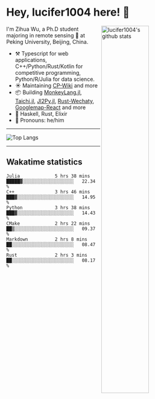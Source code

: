 # Hey, lucifer1004 here! :wave:

<img width="50%" align="right" alt="lucifer1004's github stats" src="https://github-readme-stats.vercel.app/api?username=lucifer1004&show_icons=true">

I'm Zihua Wu, a Ph.D student majoring in remote sensing :satellite: at Peking University, Beijing, China.

- :hammer_and_pick: Typescript for web applications, C++/Python/Rust/Kotlin for competitive programming, Python/R/Julia for data science.
- :sunny: Maintaining [CP-Wiki](https://cp-wiki.vercel.app) and more 
- :package: Building [MonkeyLang.jl](https://github.com/lucifer1004/MonkeyLang.jl), [Taichi.jl](https://github.com/lucifer1004/Taichi.jl), [Jl2Py.jl](https://github.com/lucifer1004/Jl2Py.jl), [Rust-Wechaty](https://github.com/wechaty/rust-wechaty), [Googlemap-React](https://github.com/googlemap-react/googlemap-react) and more
- :seedling: Haskell, Rust, Elixir
- :man: Pronouns: he/him

---

![Top Langs](https://github-readme-stats.vercel.app/api/top-langs/?username=lucifer1004&layout=compact)

---

## Wakatime statistics

<!--START_SECTION:waka-->

```text
Julia             5 hrs 38 mins   █████▓░░░░░░░░░░░░░░░░░░░   22.34 %
C++               3 hrs 46 mins   ███▓░░░░░░░░░░░░░░░░░░░░░   14.95 %
Python            3 hrs 38 mins   ███▓░░░░░░░░░░░░░░░░░░░░░   14.43 %
CMake             2 hrs 22 mins   ██▒░░░░░░░░░░░░░░░░░░░░░░   09.37 %
Markdown          2 hrs 8 mins    ██░░░░░░░░░░░░░░░░░░░░░░░   08.47 %
Rust              2 hrs 3 mins    ██░░░░░░░░░░░░░░░░░░░░░░░   08.17 %
```

<!--END_SECTION:waka-->
